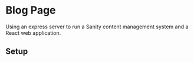 # Blog Page
Using an express server to run a Sanity content management system and a React web application.

## Setup
